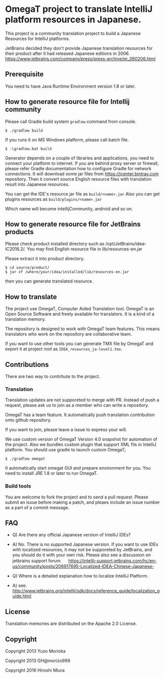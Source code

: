 # OmegaT project to translate IntelliJ platform resources in Japanese.

This project is a community translation project to build a Japanese Resources for IntelliJ platforms.

JetBrains decided they don't provide Japanese translation resources for their
product after it had released Japanese editions in 2006.
https://www.jetbrains.com/company/press/press-archive/pr_060206.html

## Prerequisite

You need to have Java Runtime Environment version 1.8 or later.

## How to generate resource file for Intellij community

Please call Gradle build system `gradlew` command from console.

```
$ ./gradlew build
```

If you runs it on MS Windows platform, please call batch file.

```
$ .\gradlew.bat build
```

Generator depends on a couple of libraries and applications, you need to connect
your platform to internet. If you are behind proxy server or firewall, please
refer Gradle documentation how to configure Gradle for network connections.
It will download some jar files from https://jcenter.bintray.com repository.
Then it convert source English resource files with translation result into
Japanese resources.

You can get the IDE's resource jar file as `build/<name>.jar`
Also you can get plugins resources as `build/plugins/<name>.jar`

Which name will become intellijCommunity, android and so on.

## How to generate resource file for JetBrains products

Please check product installed directory such as /opt/JetBrains/idea-IC2016.2/.
You may find English resource file in lib/resources-en.jar

Please extract it into product directory.

```
$ cd source/product/
$ jar xf /where/your/idea/installed/lib/resources-en.jar
```

then you can generate translated resource.

## How to translate

The project use OmegaT, Computer Aided Translation tool.
OmegaT is an Open Source Software and freely available for translators.
It is a kind of a translation memory.

The repository is designed to work with OmegaT team features. This means
translators who work on the repository are collaborative team.

If you want to use other tools you can generate TMX file by OmegaT and export
it at project root as `IDEA_resources_ja-level1.tmx`.

## Contributions

There are two way to contirbute to the project.

### Translation

Translation updates are not supporeted to merge with PR. Instead of push a request,
please ask us to join as a member who can write a repository.

OmegaT has a team feature. It automatically push translation contribution
onto github repository.

If you want to join, please leave a issue to express your will.

We use custom version of OmegaT Version 4.0 snapshot for automation of the project.
Also we bundles custom plugin that support XML fils in IntelliJ platform.
You should use gradle to launch custom OmegaT;

```
$ ./gradlew omegat
```

It automatically start omegat GUI and prepare environment for you.
You need to install JRE 1.8 or later to run OmegaT.


### Build tools

You are welcome to fork the project and to send a pull request.
Please submit an issue before making a patch, and pleaes include
an issue number as a part of a commit message.


## FAQ

- Q) Are there any official Japanese version of IntelliJ IDEs?
- A) No. There is no supported Japanese version. If you want to use IDEs with localized resources, it may not be supporeted by JetBrains, and you should do it with your own risk. Please also see a discussion on jetbrains support forum.
　 https://intellij-support.jetbrains.com/hc/en-us/community/posts/206917695-Localized-IDEA-Chinese-Japanese-

- Q) Where is a detailed explanation how to localize IntelliJ Platform.
- A) see. http://www.jetbrains.org/intellij/sdk/docs/reference_guide/localization_guide.html

## License

Translation memories are distributed on the Apache 2.0 License.


## Copyright

Copyright 2013      Yuzo Morioka

Copyright 2013      GH@morizo999

Copyright 2016      Hiroshi Miura
